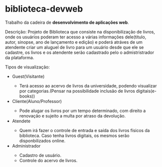 # biblioteca-devweb

Trabalho da cadeira de <b>desenvolvimento de aplicações web</b>.
 
 Descrição: Projeto de Biblioteca que consiste na disponibilização de livros, onde os usuários poderam ter acesso a várias informações dele(titulo, autor, sinopse, ano de 
 lançamento e edição) e poderá atráves de um atendente criar um aluguel de livro para um usuário desde que ele se cadastre, os livros e os atendente serão cadastrado 
 pelo o admistristrador da plataforma.

Tipos de visualização:
<ul>
  <li>Guest(Visitante)</li>
    <ul>
    <li>Terá acesso ao acervo de livros da universidade, podendo visualizar por categorias.(Pensar na possibilidade inclusão de livros digitais(e-books))</li>
    </ul>
  <li>Cliente(Aluno/Professor)</li>
    <ul>
    <li>Pode alugar os livros por um tempo determinado, com direito a renovação e sujeito a multa por atraso da devolução.</li>
    </ul>
  <li>Atendete</li>
    <ul>
    <li>Quem irá fazer o controle de entrada e saída dos livros físicos da biblioteca. Caso tenha livros digitais, os mesmos serão disponbilizados online.</li>
    </ul>
  <li>Administrador</li>
    <ul>
    <li>Cadastro de usuário.</li>
    <li>Controle do acervo de livros.</li>
    </ul>
</ul>
